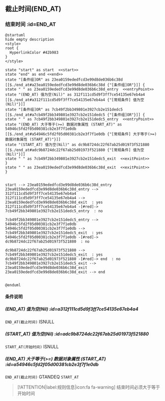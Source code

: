 ## 截止时间(END_AT) <!-- {docsify-ignore-all} -->

   

### 结束时间 :id=END_AT

```plantuml
@startuml
hide empty description
<style>
root {
  HyperlinkColor #42b983
}
</style>

state "start" as start  <<start>>
state "end" as end <<end>>
state "[条件组]OR" as 23ea0159ededfcd3e99d8de036b6c38d [[$./end_at#a23ea0159ededfcd3e99d8de036b6c38d {"[条件组]OR"}]] {
state " " as 23ea0159ededfcd3e99d8de036b6c38d_entry  <<entryPoint>>
state "(END_AT) 值为空(Nil)" as 312f111cd5d9f3ff7ce54135e67eb4a4 [[$./end_at#a312f111cd5d9f3ff7ce54135e67eb4a4 {"[常规条件] 值为空(Nil)"}]]
state "[条件组]OR" as 7cb49f2bb349801e3927cb2e151dedc5 [[$./end_at#a7cb49f2bb349801e3927cb2e151dedc5 {"[条件组]OR"}]] {
state " " as 7cb49f2bb349801e3927cb2e151dedc5_entry  <<entryPoint>>
state "(END_AT) 大于等于(>=) 数据对象属性 (START_AT)" as 54946c5fd2f05d00381cb2e3f7f1e0db [[$./end_at#a54946c5fd2f05d00381cb2e3f7f1e0db {"[常规条件] 大于等于(>=) 数据对象属性 (START_AT)"}]]
state "(START_AT) 值为空(Nil)" as dc9b8724dc22f67ab25d01973f521880 [[$./end_at#adc9b8724dc22f67ab25d01973f521880 {"[常规条件] 值为空(Nil)"}]]
state " " as 7cb49f2bb349801e3927cb2e151dedc5_exit  <<exitPoint>>
}
state " " as 23ea0159ededfcd3e99d8de036b6c38d_exit  <<exitPoint>>
}


start --> 23ea0159ededfcd3e99d8de036b6c38d_entry 
23ea0159ededfcd3e99d8de036b6c38d_entry --> 312f111cd5d9f3ff7ce54135e67eb4a4 
312f111cd5d9f3ff7ce54135e67eb4a4 --> 23ea0159ededfcd3e99d8de036b6c38d_exit  : yes
312f111cd5d9f3ff7ce54135e67eb4a4 -[#red]-> 7cb49f2bb349801e3927cb2e151dedc5_entry  : no

7cb49f2bb349801e3927cb2e151dedc5_entry --> 54946c5fd2f05d00381cb2e3f7f1e0db 
54946c5fd2f05d00381cb2e3f7f1e0db --> 7cb49f2bb349801e3927cb2e151dedc5_exit  : yes
54946c5fd2f05d00381cb2e3f7f1e0db -[#red]-> dc9b8724dc22f67ab25d01973f521880  : no

dc9b8724dc22f67ab25d01973f521880 --> 7cb49f2bb349801e3927cb2e151dedc5_exit  : yes
dc9b8724dc22f67ab25d01973f521880 -[#red]-> end  : no
7cb49f2bb349801e3927cb2e151dedc5_exit --> 23ea0159ededfcd3e99d8de036b6c38d_exit 
23ea0159ededfcd3e99d8de036b6c38d_exit --> end 


@enduml
```

#### 条件说明

##### (END_AT) 值为空(Nil) :id=a312f111cd5d9f3ff7ce54135e67eb4a4



`END_AT(截止时间)` ISNULL 

##### (START_AT) 值为空(Nil) :id=adc9b8724dc22f67ab25d01973f521880



`START_AT(开始时间)` ISNULL 

##### (END_AT) 大于等于(>=) 数据对象属性 (START_AT) :id=a54946c5fd2f05d00381cb2e3f7f1e0db



`END_AT(截止时间)` GTANDEQ  `START_AT`

> [!ATTENTION|label:规则信息|icon:fa fa-warning]
> 结束时间必须大于等于开始时间







